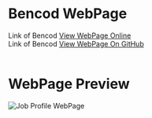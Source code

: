 # Bencod WebPage
Link of Bencod [View WebPage Online](http://www.bencod.pe.hu)<br>
Link of Bencod [View WebPage On GitHub](https://becod.github.io/Bencod)<br>
<br>
# WebPage Preview
![Job Profile WebPage](https://becod.github.io/Job-Profile/BenjaminE.Valencia_CV.png)